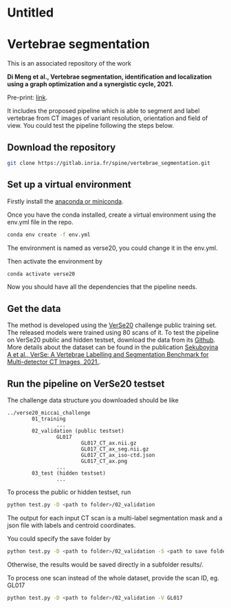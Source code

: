 # Untitled

# Vertebrae segmentation

This is an associated repository of the work 

**Di Meng et al., Vertebrae segmentation, identification and localization using a graph optimization and a synergistic cycle, 2021.**

Pre-print: [link]().

It includes the proposed pipeline which is able to segment and label vertebrae from CT images of variant resolution, orientation and field of view. You could test the pipeline following the steps below.

## Download the repository

```bash
git clone https://gitlab.inria.fr/spine/vertebrae_segmentation.git
```

## Set up a virtual environment

Firstly install the [anaconda or miniconda](https://docs.anaconda.com/anaconda/install/index.html).

Once you have the conda installed, create a virtual environment using the env.yml file in the repo.

```bash
conda env create -f env.yml
```

The environment is named as verse20, you could change it in the env.yml.

Then activate the environment by

```bash
conda activate verse20
```

Now you should have all the dependencies that the pipeline needs.

## Get the data

The method is developed using the [VerSe20](https://verse2020.grand-challenge.org/) challenge public training set. The released models were trained using 80 scans of it. To test the pipeline on VerSe20 public and hidden testset, download the data from its [Github](https://github.com/anjany/verse). More details about the dataset can be found in the publication [Sekuboyina A et al., VerSe: A Vertebrae Labelling and Segmentation Benchmark for Multi-detector CT Images, 2021.](https://doi.org/10.1016/j.media.2021.102166).

## Run the pipeline on VerSe20 testset

The challenge data structure you downloaded should be like

```
../verse20_miccai_challenge
		01_training
				...
		02_validation (public testset)
				GL017
						GL017_CT_ax.nii.gz
						GL017_CT_ax_seg.nii.gz
						GL017_CT_ax_iso-ctd.json
						GL017_CT_ax.png
				...
		03_test (hidden testset)
				...
```

To process the public or hidden testset, run

```bash
python test.py -D <path to folder>/02_validation
```

The output for each input CT scan is a multi-label segmentation mask and a json file with labels and centroid coordinates.

You could specify the save folder by 

```bash
python test.py -D <path to folder>/02_validation -S <path to save folde>
```

Otherwise, the results would be saved directly in a subfolder results/.

To process one scan instead of the whole dataset, provide the scan ID, eg. GL017

```bash
python test.py -D <path to folder>/02_validation -V GL017
```